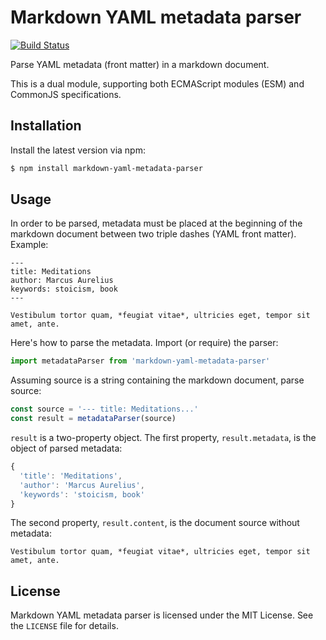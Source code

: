 # Markdown YAML metadata parser

[![Build Status](https://travis-ci.org/ilterra/markdown-yaml-metadata-parser.svg?branch=master)](https://travis-ci.org/ilterra/markdown-yaml-metadata-parser)

Parse YAML metadata (front matter) in a markdown document.

This is a dual module, supporting both ECMAScript modules (ESM) and CommonJS specifications.

## Installation

Install the latest version via npm:

```bash
$ npm install markdown-yaml-metadata-parser
```

## Usage

In order to be parsed, metadata must be placed at the beginning of the markdown document between two triple dashes (YAML front matter). Example:

    ---
    title: Meditations
    author: Marcus Aurelius
    keywords: stoicism, book
    ---

    Vestibulum tortor quam, *feugiat vitae*, ultricies eget, tempor sit amet, ante.

Here's how to parse the metadata. Import (or require) the parser:

```js
import metadataParser from 'markdown-yaml-metadata-parser'
```

Assuming source is a string containing the markdown document, parse source:

```js
const source = '--- title: Meditations...'
const result = metadataParser(source)
```

`result` is a two-property object. The first property, `result.metadata`, is the object of parsed metadata:

```js
{
  'title': 'Meditations',
  'author': 'Marcus Aurelius',
  'keywords': 'stoicism, book'
}
```

The second property, `result.content`, is the document source without metadata:

```
Vestibulum tortor quam, *feugiat vitae*, ultricies eget, tempor sit amet, ante.
```

## License

Markdown YAML metadata parser is licensed under the MIT License. See the `LICENSE` file for details.
